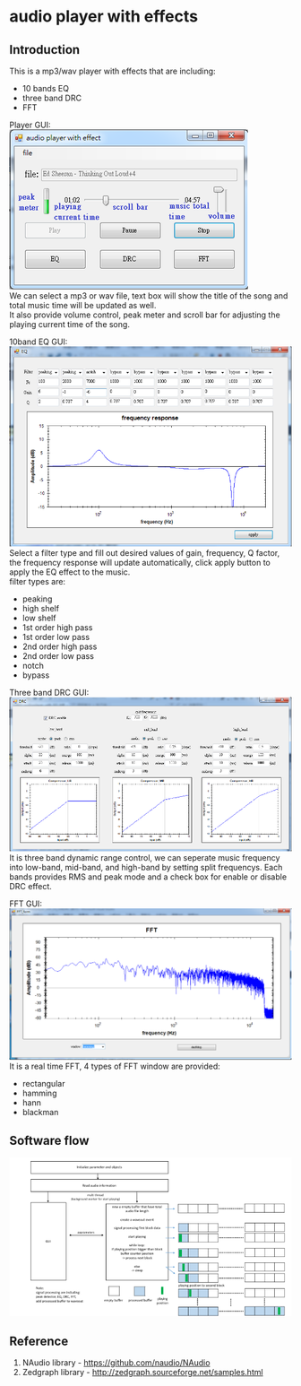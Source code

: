 # audio player with effects

## Introduction
This is a mp3/wav player with effects that are including:
- 10 bands EQ
- three band DRC
- FFT

Player GUI:    
![Alt text](https://github.com/heyheychen/audio-player-with-effects/blob/master/pic/audioplayer_marked.png?raw=true)    
We can select a mp3 or wav file, text box will show the title of the song and total music time will be updated as well.   
It also provide volume control, peak meter and scroll bar for adjusting the playing current time of the song.   

10band EQ GUI:    
![Alt text](https://github.com/heyheychen/audio-player-with-effects/blob/master/pic/EQ.png?raw=true)  
Select a filter type and fill out desired values of gain, frequency, Q factor, the frequency response will update automatically, click apply button to apply the EQ effect to the music.   
filter types are:   
- peaking
- high shelf
- low shelf
- 1st order high pass
- 1st order low pass
- 2nd order high pass
- 2nd order low pass
- notch
- bypass    

Three band DRC GUI:   
![Alt text](https://github.com/heyheychen/audio-player-with-effects/blob/master/pic/MBDRC.png?raw=true)  
It is three band dynamic range control, we can seperate music frequency into low-band, mid-band, and high-band by setting split frequencys. Each bands provides RMS and peak mode and a check box for enable or disable DRC effect.

FFT GUI:    
![Alt text](https://github.com/heyheychen/audio-player-with-effects/blob/master/pic/FFT.png?raw=true)  
It is a real time FFT, 4 types of FFT window are provided:   
- rectangular
- hamming
- hann
- blackman

## Software flow
![Alt text](https://github.com/heyheychen/audio-player-with-effects/blob/master/pic/audio%20player%20flow.png?raw=true)  


## Reference
1. NAudio library - https://github.com/naudio/NAudio    
2. Zedgraph library - http://zedgraph.sourceforge.net/samples.html

